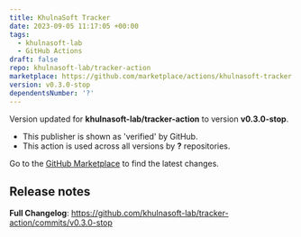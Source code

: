 ```yaml
---
title: KhulnaSoft Tracker
date: 2023-09-05 11:17:05 +00:00
tags:
  - khulnasoft-lab
  - GitHub Actions
draft: false
repo: khulnasoft-lab/tracker-action
marketplace: https://github.com/marketplace/actions/khulnasoft-tracker
version: v0.3.0-stop
dependentsNumber: '?'
---
```



Version updated for **khulnasoft-lab/tracker-action** to version **v0.3.0-stop**.
- This publisher is shown as 'verified' by GitHub.
- This action is used across all versions by **?** repositories.

Go to the [GitHub Marketplace](https://github.com/marketplace/actions/khulnasoft-tracker) to find the latest changes.

## Release notes

**Full Changelog**: https://github.com/khulnasoft-lab/tracker-action/commits/v0.3.0-stop
